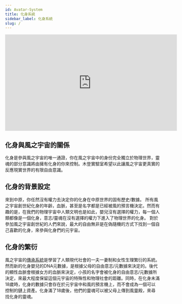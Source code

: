 ```yaml
---
id: Avatar-System
title: 化身系統
sidebar_label: 化身系統
slug: /
---
```

<p align="center">
<iframe width="560" height="315" src="https://www.youtube.com/embed/uKAl09h8cF0" title="YouTube video player" frameborder="0" allow="accelerometer; autoplay; clipboard-write; encrypted-media; gyroscope; picture-in-picture" allowfullscreen></iframe>
</p>

## 化身與風之宇宙的關係
化身是參與風之宇宙的唯一通證，你在風之宇宙中的身份完全獨立於物理世界，靈魂的部分意識將由擁有化身的你來控制。木登實驗室希望以此讓風之宇宙更真實的反應現實世界的有限自由意識。 
## 化身的背景設定
來到中原，你任然沒有權力去決定你的化身在中原世界的固有歷史/數據。 所有風之宇宙創世紀化身的年齡，血脈，甚至是名字都是已經被風的預言機決定。然而有趣的是，在我們的物理宇宙中人類文明也是如此，嬰兒沒有選擇的權力，每一個人類都像是一個化身，意志/靈魂在沒有選擇的權力下進入了物理世界的化身。 對於參加風之宇宙創世紀的人們來說，最大的自由無非是在偽隨機的方式下找到一個自己喜歡的化身，來參與化身們的元宇宙。 
## 化身的繁衍
風之宇宙的[傳承系統](legacy-system)是學習了人類現代社會的一夫一妻制和女性生理繁衍的系統。 然而新的化身嬰兒的DNA元數據，是根據父母的自由意志/元數據來決定的。後代的顯性血脈會根據女方的血脈來決定，小孩的名字會被化身的自由意志/元數據所決定，來最大程度保留這個元宇宙的特殊性和物理社會的距離。同時，在化身未滿18歲時，化身的數據只會存在於元宇宙中和風的預言機上，而不會成為一個可以控制的鏈上資產。化身滿了18歲後，他們的靈魂可以被父母上傳到風靈殿，來尋找化身的靈魂。
